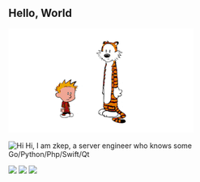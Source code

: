 ## Hello, World

![](calvin-and-hobbes.gif)

<img src='https://qpluspicture.oss-cn-beijing.aliyuncs.com/6LjjQA/Hi.gif' alt='Hi' width="24"/> Hi, I am zkep, a server engineer who knows some Go/Python/Php/Swift/Qt


![](https://github-profile-summary-cards.vercel.app/api/cards/profile-details?username=zkep&theme=github)
![](https://github-profile-summary-cards.vercel.app/api/cards/repos-per-language?username=zkep&theme=github)
![](https://github-profile-summary-cards.vercel.app/api/cards/stats?username=zkep&theme=github&show_icons=true)




